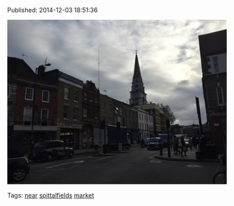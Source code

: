 


Published: 2014-12-03 18:51:36

![](104259306802-0.jpg)

Tags: [near](tag-near.md) [spittalfields](tag-spittalfields.md) [market](tag-market.md)
